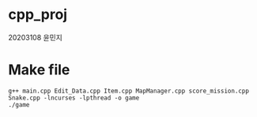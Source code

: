 # cpp_proj
20203108 윤민지


# Make file
```
g++ main.cpp Edit_Data.cpp Item.cpp MapManager.cpp score_mission.cpp Snake.cpp -lncurses -lpthread -o game
./game
```
